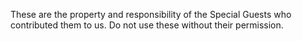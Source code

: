 These are the property and responsibility of the Special Guests who contributed them to us. Do not use these without their permission.
